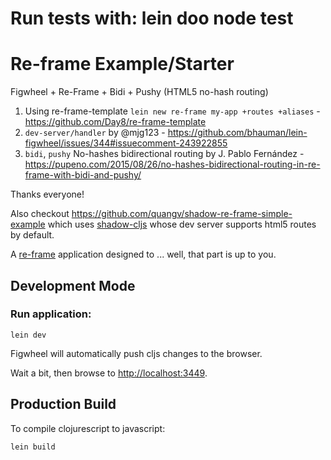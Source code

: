 # Run tests with: lein doo node test

# Re-frame Example/Starter

Figwheel + Re-Frame + Bidi + Pushy (HTML5 no-hash routing)

1. Using re-frame-template `lein new re-frame my-app +routes +aliases` - https://github.com/Day8/re-frame-template
2. `dev-server/handler` by @mjg123 - https://github.com/bhauman/lein-figwheel/issues/344#issuecomment-243922855
3. `bidi`, `pushy` No-hashes bidirectional routing by J. Pablo Fernández - https://pupeno.com/2015/08/26/no-hashes-bidirectional-routing-in-re-frame-with-bidi-and-pushy/ 


Thanks everyone!

Also checkout https://github.com/quangv/shadow-re-frame-simple-example which uses [shadow-cljs](https://github.com/thheller/shadow-cljs) whose dev server supports html5 routes by default.


A [re-frame](https://github.com/Day8/re-frame) application designed to ... well, that part is up to you.

## Development Mode

### Run application:

```
lein dev
```

Figwheel will automatically push cljs changes to the browser.

Wait a bit, then browse to [http://localhost:3449](http://localhost:3449).

## Production Build


To compile clojurescript to javascript:

```
lein build
```
